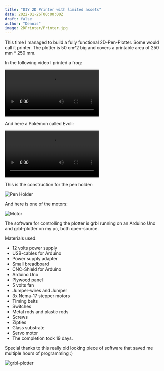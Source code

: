 ```yaml
---
title: "DIY 2D Printer with limited assets"
date: 2022-01-26T00:00:00Z
draft: false
author: "Dennis"
image: 2DPrinter/Printer.jpg
---
```


This time I managed to build a fully functional 2D-Pen-Plotter. Some would call it printer. The plotter is 50 cm^2 big and covers a printable area of 250 mm \* 250 mm.

In the following video I printed a frog:

![Printer Printing Frog](/images/2DPrinter/PrinterPrintingFrog.mp4)

And here a Pokémon called Evoli:

![Printer Printing Evoli](/images/2DPrinter/PrinterPrintingEvoli.mp4)

This is the construction for the pen holder:

![Pen Holder](/images/2DPrinter/PenHolder.jpg)

And here is one of the motors:

![Motor](/images/2DPrinter/Motor.jpg)

The software for controlling the plotter is grbl running on an Arduino Uno and grbl-plotter on my pc, both open-source.

Materials used:

- 12 volts power supply
- USB-cables for Arduino
- Power supply adapter
- Small breadboard
- CNC-Shield for Arduino
- Arduino Uno
- Plywood panel
- 5 volts fan
- Jumper-wires and Jumper
- 3x Nema-17 stepper motors
- Timing belts
- Switches
- Metal rods and plastic rods
- Screws
- Zipties
- Glass substrate
- Servo motor
- The completion took 19 days.

Special thanks to this really old looking piece of software that saved me multiple hours of programming :)

![grbl-plotter](/images/2DPrinter/GRBL-Plotter.png)
